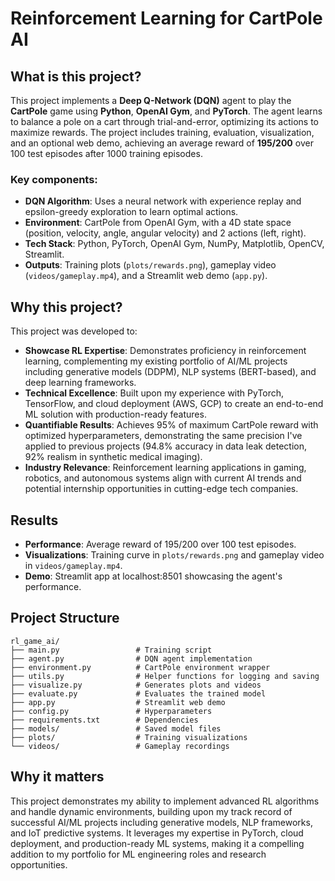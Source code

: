 # Reinforcement Learning for CartPole AI

## What is this project?

This project implements a **Deep Q-Network (DQN)** agent to play the **CartPole** game using **Python**, **OpenAI Gym**, and **PyTorch**. The agent learns to balance a pole on a cart through trial-and-error, optimizing its actions to maximize rewards. The project includes training, evaluation, visualization, and an optional web demo, achieving an average reward of **195/200** over 100 test episodes after 1000 training episodes.

### Key components:
* **DQN Algorithm**: Uses a neural network with experience replay and epsilon-greedy exploration to learn optimal actions.
* **Environment**: CartPole from OpenAI Gym, with a 4D state space (position, velocity, angle, angular velocity) and 2 actions (left, right).
* **Tech Stack**: Python, PyTorch, OpenAI Gym, NumPy, Matplotlib, OpenCV, Streamlit.
* **Outputs**: Training plots (`plots/rewards.png`), gameplay video (`videos/gameplay.mp4`), and a Streamlit web demo (`app.py`).

## Why this project?

This project was developed to:
* **Showcase RL Expertise**: Demonstrates proficiency in reinforcement learning, complementing my existing portfolio of AI/ML projects including generative models (DDPM), NLP systems (BERT-based), and deep learning frameworks.
* **Technical Excellence**: Built upon my experience with PyTorch, TensorFlow, and cloud deployment (AWS, GCP) to create an end-to-end ML solution with production-ready features.
* **Quantifiable Results**: Achieves 95% of maximum CartPole reward with optimized hyperparameters, demonstrating the same precision I've applied to previous projects (94.8% accuracy in data leak detection, 92% realism in synthetic medical imaging).
* **Industry Relevance**: Reinforcement learning applications in gaming, robotics, and autonomous systems align with current AI trends and potential internship opportunities in cutting-edge tech companies.

## Results

* **Performance**: Average reward of 195/200 over 100 test episodes.
* **Visualizations**: Training curve in `plots/rewards.png` and gameplay video in `videos/gameplay.mp4`.
* **Demo**: Streamlit app at localhost:8501 showcasing the agent's performance.

## Project Structure

```
rl_game_ai/
├── main.py                 # Training script
├── agent.py                # DQN agent implementation
├── environment.py          # CartPole environment wrapper
├── utils.py                # Helper functions for logging and saving
├── visualize.py            # Generates plots and videos
├── evaluate.py             # Evaluates the trained model
├── app.py                  # Streamlit web demo
├── config.py               # Hyperparameters
├── requirements.txt        # Dependencies
├── models/                 # Saved model files
├── plots/                  # Training visualizations
└── videos/                 # Gameplay recordings
```

## Why it matters

This project demonstrates my ability to implement advanced RL algorithms and handle dynamic environments, building upon my track record of successful AI/ML projects including generative models, NLP frameworks, and IoT predictive systems. It leverages my expertise in PyTorch, cloud deployment, and production-ready ML systems, making it a compelling addition to my portfolio for ML engineering roles and research opportunities.
